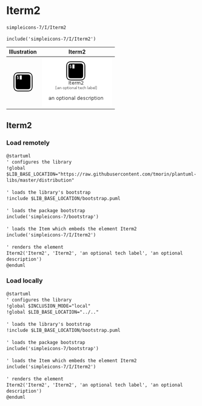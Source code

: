 # Iterm2


```text
simpleicons-7/I/Iterm2
```

```text
include('simpleicons-7/I/Iterm2')
```



| Illustration | Iterm2 |
| :---: | :---: |
| ![illustration for Illustration](../../simpleicons-7/I/Iterm2.png) | ![illustration for Iterm2](../../simpleicons-7/I/Iterm2.Local.png) |




## Iterm2

### Load remotely
```plantuml
@startuml
' configures the library
!global $LIB_BASE_LOCATION="https://raw.githubusercontent.com/tmorin/plantuml-libs/master/distribution"

' loads the library's bootstrap
!include $LIB_BASE_LOCATION/bootstrap.puml

' loads the package bootstrap
include('simpleicons-7/bootstrap')

' loads the Item which embeds the element Iterm2
include('simpleicons-7/I/Iterm2')

' renders the element
Iterm2('Iterm2', 'Iterm2', 'an optional tech label', 'an optional description')
@enduml
```

### Load locally
```plantuml
@startuml
' configures the library
!global $INCLUSION_MODE="local"
!global $LIB_BASE_LOCATION="../.."

' loads the library's bootstrap
!include $LIB_BASE_LOCATION/bootstrap.puml

' loads the package bootstrap
include('simpleicons-7/bootstrap')

' loads the Item which embeds the element Iterm2
include('simpleicons-7/I/Iterm2')

' renders the element
Iterm2('Iterm2', 'Iterm2', 'an optional tech label', 'an optional description')
@enduml
```

